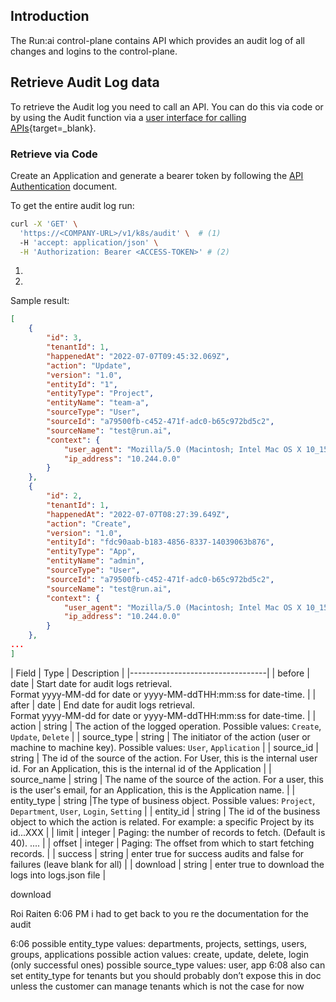 
## Introduction

The Run:ai control-plane contains API which provides an audit log of all changes and logins to the control-plane.

## Retrieve Audit Log data

To retrieve the Audit log you need to call an API. You can do this via code or by using the Audit function via a [user interface for calling APIs](https://yaron.runailabs.net/api/docs/#/Audit/get_v1_k8s_audit){target=_blank}.


### Retrieve via Code

Create an Application and generate a bearer token by following the [API Authentication](../../../developer/rest-auth.md) document.  

To get the entire audit log run:

``` bash 
curl -X 'GET' \
  'https://<COMPANY-URL>/v1/k8s/audit' \  # (1)
  -H 'accept: application/json' \
  -H 'Authorization: Bearer <ACCESS-TOKEN>' # (2)
```

1. 
2. 


Sample result:

``` json
[
    {
        "id": 3,
        "tenantId": 1,
        "happenedAt": "2022-07-07T09:45:32.069Z",
        "action": "Update",
        "version": "1.0",
        "entityId": "1",
        "entityType": "Project",
        "entityName": "team-a",
        "sourceType": "User",
        "sourceId": "a79500fb-c452-471f-adc0-b65c972bd5c2",
        "sourceName": "test@run.ai",
        "context": {
            "user_agent": "Mozilla/5.0 (Macintosh; Intel Mac OS X 10_15_7) AppleWebKit/537.36 (KHTML, like Gecko) Chrome/103.0.0.0 Safari/537.36",
            "ip_address": "10.244.0.0"
        }
    },
    {
        "id": 2,
        "tenantId": 1,
        "happenedAt": "2022-07-07T08:27:39.649Z",
        "action": "Create",
        "version": "1.0",
        "entityId": "fdc90aab-b183-4856-8337-14039063b876",
        "entityType": "App",
        "entityName": "admin",
        "sourceType": "User",
        "sourceId": "a79500fb-c452-471f-adc0-b65c972bd5c2",
        "sourceName": "test@run.ai",
        "context": {
            "user_agent": "Mozilla/5.0 (Macintosh; Intel Mac OS X 10_15_7) AppleWebKit/537.36 (KHTML, like Gecko) Chrome/103.0.0.0 Safari/537.36",
            "ip_address": "10.244.0.0"
        }
    },
...
]
```


| Field       | Type | Description | 
|----------------------------------|
| before      | date   | Start date for audit logs retrieval. <br> Format yyyy-MM-dd for date or yyyy-MM-ddTHH:mm:ss for date-time. |
| after       | date   | End date for audit logs retrieval. <br> Format yyyy-MM-dd for date or yyyy-MM-ddTHH:mm:ss for date-time. |
| action      | string | The action of the logged operation. Possible values: `Create`, `Update`, `Delete` |
| source_type | string | The initiator of the action (user or machine to machine key). Possible values: `User`, `Application` | 
| source_id   | string | The id of the source of the action. For User, this is the internal user id. For an Application, this is the internal id of the Application |
| source_name | string | The name of the source of the action. For a user, this is the user's email, for an Application, this is the Application name. |
| entity_type | string |The type of business object. Possible values: `Project`, `Department`, `User`, `Login`, `Setting` |
| entity_id   | string | The id of the business object to which the action is related.  For example: a specific Project by its id...XXX | 
| limit | integer | Paging: the number of records to fetch. (Default is 40). .... |
| offset | integer | Paging: The offset from which to start fetching records. |
| success | string | enter true for success audits and false for failures (leave blank for all) |
| download | string | enter true to download the logs into logs.json file |

download


Roi Raiten
  6:06 PM
i had to get back to you re the documentation for the audit





6:06
possible entity_type values:
departments, projects, settings, users, groups, applications
possible action values:
create, update, delete, login (only successful ones)
possible source_type values:
user, app
6:08
also can set entity_type for tenants but you should probably don’t expose this in doc unless the customer can manage tenants which is not the case for now